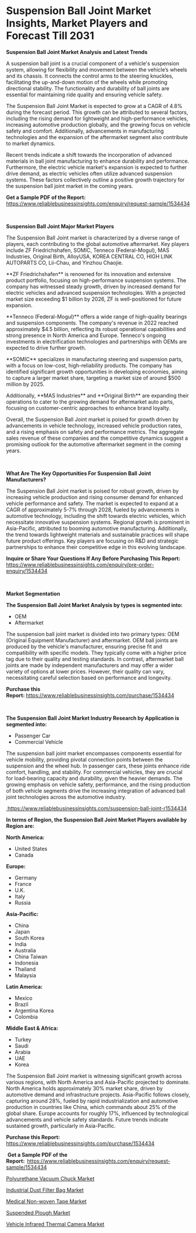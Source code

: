 <p><h1>Suspension Ball Joint Market Insights, Market Players and Forecast Till 2031</h1></p><p><strong>Suspension Ball Joint Market Analysis and Latest Trends</strong></p>
<p><p>A suspension ball joint is a crucial component of a vehicle's suspension system, allowing for flexibility and movement between the vehicle’s wheels and its chassis. It connects the control arms to the steering knuckles, facilitating the up-and-down motion of the wheels while promoting directional stability. The functionality and durability of ball joints are essential for maintaining ride quality and ensuring vehicle safety.</p><p>The Suspension Ball Joint Market is expected to grow at a CAGR of 4.8% during the forecast period. This growth can be attributed to several factors, including the rising demand for lightweight and high-performance vehicles, increasing automotive production globally, and the growing focus on vehicle safety and comfort. Additionally, advancements in manufacturing technologies and the expansion of the aftermarket segment also contribute to market dynamics. </p><p>Recent trends indicate a shift towards the incorporation of advanced materials in ball joint manufacturing to enhance durability and performance. Furthermore, the electric vehicle market's expansion is expected to further drive demand, as electric vehicles often utilize advanced suspension systems. These factors collectively outline a positive growth trajectory for the suspension ball joint market in the coming years.</p></p>
<p><strong>Get a Sample PDF of the Report:&nbsp;</strong> <a href="https://www.reliablebusinessinsights.com/enquiry/request-sample/1534434?utm_campaign=1727&utm_medium=2&utm_source=Github&utm_content=ia&utm_term=02112024&utm_id=suspension-ball-joint">https://www.reliablebusinessinsights.com/enquiry/request-sample/1534434</a></p>
<p>&nbsp;</p>
<p><strong>Suspension Ball Joint Major Market Players</strong></p>
<p><p>The Suspension Ball Joint market is characterized by a diverse range of players, each contributing to the global automotive aftermarket. Key players include ZF Friedrichshafen, SOMIC, Tenneco (Federal-Mogul), MAS Industries, Original Birth, AlloyUSA, KOREA CENTRAL CO, HIGH LINK AUTOPARTS CO, Lii-Chau, and Yinzhou Chaojie.</p><p>**ZF Friedrichshafen** is renowned for its innovation and extensive product portfolio, focusing on high-performance suspension systems. The company has witnessed steady growth, driven by increased demand for electric vehicles and advanced suspension technologies. With a projected market size exceeding $1 billion by 2026, ZF is well-positioned for future expansion.</p><p>**Tenneco (Federal-Mogul)** offers a wide range of high-quality bearings and suspension components. The company's revenue in 2022 reached approximately $4.5 billion, reflecting its robust operational capabilities and strong presence in North America and Europe. Tenneco's ongoing investments in electrification technologies and partnerships with OEMs are expected to drive further growth.</p><p>**SOMIC** specializes in manufacturing steering and suspension parts, with a focus on low-cost, high-reliability products. The company has identified significant growth opportunities in developing economies, aiming to capture a larger market share, targeting a market size of around $500 million by 2025.</p><p>Additionally, **MAS Industries** and **Original Birth** are expanding their operations to cater to the growing demand for aftermarket auto parts, focusing on customer-centric approaches to enhance brand loyalty.</p><p>Overall, the Suspension Ball Joint market is poised for growth driven by advancements in vehicle technology, increased vehicle production rates, and a rising emphasis on safety and performance metrics. The aggregate sales revenue of these companies and the competitive dynamics suggest a promising outlook for the automotive aftermarket segment in the coming years.</p></p>
<p>&nbsp;</p>
<p><strong>What Are The Key Opportunities For Suspension Ball Joint Manufacturers?</strong></p>
<p><p>The Suspension Ball Joint market is poised for robust growth, driven by increasing vehicle production and rising consumer demand for enhanced vehicle performance and safety. The market is expected to expand at a CAGR of approximately 5-7% through 2028, fueled by advancements in automotive technology, including the shift towards electric vehicles, which necessitate innovative suspension systems. Regional growth is prominent in Asia-Pacific, attributed to booming automotive manufacturing. Additionally, the trend towards lightweight materials and sustainable practices will shape future product offerings. Key players are focusing on R&D and strategic partnerships to enhance their competitive edge in this evolving landscape.</p></p>
<p><strong>Inquire or Share Your Questions If Any Before Purchasing This Report:</strong> <a href="https://www.reliablebusinessinsights.com/enquiry/pre-order-enquiry/1534434?utm_campaign=1727&utm_medium=2&utm_source=Github&utm_content=ia&utm_term=02112024&utm_id=suspension-ball-joint">https://www.reliablebusinessinsights.com/enquiry/pre-order-enquiry/1534434</a></p>
<p>&nbsp;</p>
<p><strong>Market Segmentation</strong></p>
<p><strong>The Suspension Ball Joint Market Analysis by types is segmented into:</strong></p>
<p><ul><li>OEM</li><li>Aftermarket</li></ul></p>
<p><p>The suspension ball joint market is divided into two primary types: OEM (Original Equipment Manufacturer) and aftermarket. OEM ball joints are produced by the vehicle's manufacturer, ensuring precise fit and compatibility with specific models. They typically come with a higher price tag due to their quality and testing standards. In contrast, aftermarket ball joints are made by independent manufacturers and may offer a wider variety of options at lower prices. However, their quality can vary, necessitating careful selection based on performance and longevity.</p></p>
<p><strong>Purchase this Report:&nbsp;</strong><a href="https://www.reliablebusinessinsights.com/purchase/1534434?utm_campaign=1727&utm_medium=2&utm_source=Github&utm_content=ia&utm_term=02112024&utm_id=suspension-ball-joint">https://www.reliablebusinessinsights.com/purchase/1534434</a></p>
<p>&nbsp;</p>
<p><strong>The Suspension Ball Joint Market Industry Research by Application is segmented into:</strong></p>
<p><ul><li>Passenger Car</li><li>Commercial Vehicle</li></ul></p>
<p><p>The suspension ball joint market encompasses components essential for vehicle mobility, providing pivotal connection points between the suspension and the wheel hub. In passenger cars, these joints enhance ride comfort, handling, and stability. For commercial vehicles, they are crucial for load-bearing capacity and durability, given the heavier demands. The growing emphasis on vehicle safety, performance, and the rising production of both vehicle segments drive the increasing integration of advanced ball joint technologies across the automotive industry.</p></p>
<p><a href="https://www.reliablebusinessinsights.com/suspension-ball-joint-r1534434?utm_campaign=1727&utm_medium=2&utm_source=Github&utm_content=ia&utm_term=02112024&utm_id=suspension-ball-joint">&nbsp;https://www.reliablebusinessinsights.com/suspension-ball-joint-r1534434</a></p>
<p><strong>In terms of Region, the Suspension Ball Joint Market Players available by Region are:</strong></p>
<p>
    <p> <strong> North America: </strong>
        <ul>
            <li>United States</li>
            <li>Canada</li>
        </ul>
        </p> 
    <p> <strong> Europe: </strong>
        <ul>
            <li>Germany</li>
            <li>France</li>
            <li>U.K.</li>
            <li>Italy</li>
            <li>Russia</li>
        </ul>
        </p> 
    <p> <strong> Asia-Pacific: </strong>
        <ul>
            <li>China</li>
            <li>Japan</li>
            <li>South Korea</li>
            <li>India</li>
            <li>Australia</li>
            <li>China Taiwan</li>
            <li>Indonesia</li>
            <li>Thailand</li>
            <li>Malaysia</li>
        </ul>
        </p> 
    <p> <strong> Latin America: </strong>
        <ul>
            <li>Mexico</li>
            <li>Brazil</li>
            <li>Argentina Korea</li>
            <li>Colombia</li>
        </ul>
        </p> 
    <p> <strong> Middle East & Africa: </strong>
        <ul>
            <li>Turkey</li>
            <li>Saudi</li>
            <li>Arabia</li>
            <li>UAE</li>
            <li>Korea</li>
        </ul>
    </p>
    </p>
<p><p>The Suspension Ball Joint market is witnessing significant growth across various regions, with North America and Asia-Pacific projected to dominate. North America holds approximately 30% market share, driven by automotive demand and infrastructure projects. Asia-Pacific follows closely, capturing around 28%, fueled by rapid industrialization and automotive production in countries like China, which commands about 25% of the global share. Europe accounts for roughly 17%, influenced by technological advancements and vehicle safety standards. Future trends indicate sustained growth, particularly in Asia-Pacific.</p></p>
<p><strong>Purchase this Report: </strong><a href="https://www.reliablebusinessinsights.com/purchase/1534434?utm_campaign=1727&utm_medium=2&utm_source=Github&utm_content=ia&utm_term=02112024&utm_id=suspension-ball-joint">https://www.reliablebusinessinsights.com/purchase/1534434</a></p>
<p>&nbsp;<strong>Get a Sample PDF of the Report:&nbsp;&nbsp;</strong><a href="https://www.reliablebusinessinsights.com/enquiry/request-sample/1534434?utm_campaign=1727&utm_medium=2&utm_source=Github&utm_content=ia&utm_term=02112024&utm_id=suspension-ball-joint">https://www.reliablebusinessinsights.com/enquiry/request-sample/1534434</a></p>
<p><strong></strong></p>
<p><p><a href="https://www.linkedin.com/pulse/digital-transformation-polyurethane-vacuum-chuck-industry-market-lr06c?utm_campaign=1727&utm_medium=2&utm_source=Github&utm_content=ia&utm_term=02112024&utm_id=suspension-ball-joint">Polyurethane Vacuum Chuck Market</a></p><p><a href="https://www.linkedin.com/pulse/navigating-industrial-dust-filter-bag-market-expert-analysis-hytxc?utm_campaign=1727&utm_medium=2&utm_source=Github&utm_content=ia&utm_term=02112024&utm_id=suspension-ball-joint">Industrial Dust Filter Bag Market</a></p><p><a href="https://www.linkedin.com/pulse/global-medical-non-woven-tape-market-trends-analysis-future-txtqc?utm_campaign=1727&utm_medium=2&utm_source=Github&utm_content=ia&utm_term=02112024&utm_id=suspension-ball-joint">Medical Non-woven Tape Market</a></p><p><a href="https://www.linkedin.com/pulse/analyzing-global-suspended-plough-market-growth-prospects-mftof?utm_campaign=1727&utm_medium=2&utm_source=Github&utm_content=ia&utm_term=02112024&utm_id=suspension-ball-joint">Suspended Plough Market</a></p><p><a href="https://www.linkedin.com/pulse/evaluating-global-vehicle-infrared-thermal-camera-market-qomaf?utm_campaign=1727&utm_medium=2&utm_source=Github&utm_content=ia&utm_term=02112024&utm_id=suspension-ball-joint">Vehicle Infrared Thermal Camera Market</a></p></p>